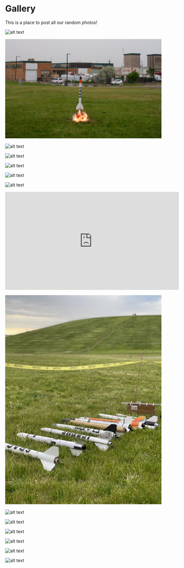 

# Gallery

This is a place to post all our random photos!

![alt text](gallery/1.png)

![alt text](gallery/10.png)

![alt text](gallery/11.png)

![alt text](gallery/7.png)

![alt text](gallery/8.png)

![alt text](gallery/9.png)

![alt text](gallery/14.png)

<div style="text-align: center;">
<iframe width="560" height="315" src="https://www.youtube-nocookie.com/embed/jFPGU56kXCg?si=VA6JRXzU9ff2VAcM" title="YouTube video player" frameborder="0" allow="accelerometer; autoplay; clipboard-write; encrypted-media; gyroscope; picture-in-picture; web-share" referrerpolicy="strict-origin-when-cross-origin" allowfullscreen></iframe>
</div>

![alt text](gallery/13.png)

![alt text](gallery/2.png)

![alt text](gallery/12.png)

![alt text](gallery/3.png)

![alt text](gallery/4.png)

![alt text](gallery/5.png)

![alt text](gallery/6.png)